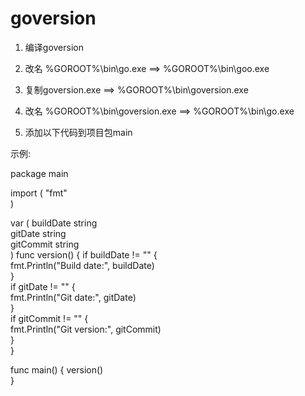 # goversion

1. 编译goversion
2. 改名 %GOROOT%\bin\go.exe ==> %GOROOT%\bin\goo.exe
3. 复制goversion.exe ==> %GOROOT%\bin\goversion.exe
4. 改名 %GOROOT%\bin\goversion.exe ==> %GOROOT%\bin\go.exe

5. 添加以下代码到项目包main


示例:

package main

import (
	"fmt"	
)

var (
	buildDate string	
	gitDate   string	
	gitCommit string	
)
func version() {
	if buildDate != "" {	
		fmt.Println("Build date:", buildDate)		
	}	
	if gitDate != "" {	
		fmt.Println("Git date:", gitDate)		
	}	
	if gitCommit != "" {	
		fmt.Println("Git version:", gitCommit)		
	}	
}

func main() {
	version()	
}
